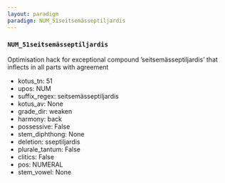 ```yaml
---
layout: paradigm
paradigm: NUM_51seitsemässeptiljardis
---
```

### ` NUM_51seitsemässeptiljardis `

Optimisation hack for exceptional compound ’seitsemässeptiljardis’ that inflects in all parts with agreement
* kotus_tn: 51
* upos: NUM
* suffix_regex: seitsemässeptiljardis
* kotus_av: None
* grade_dir: weaken
* harmony: back
* possessive: False
* stem_diphthong: None
* deletion: sseptiljardis
* plurale_tantum: False
* clitics: False
* pos: NUMERAL
* stem_vowel: None
